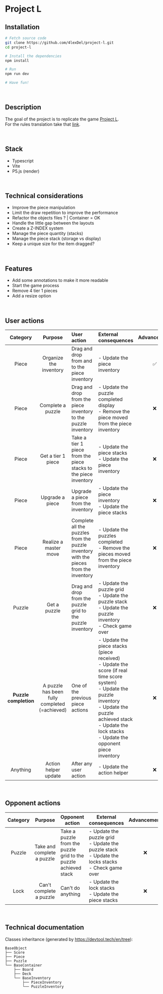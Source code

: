 # Project L

## Installation
```bash
# Fetch source code
git clone https://github.com/4lexDel/project-l.git
cd project-l
```
```bash
# Install the dependencies
npm install
```
```bash
# Run
npm run dev
```
```bash
# Have fun!
```

<br>

## Description
The goal of the project is to replicate the game [Project L](https://cdn.1j1ju.com/medias/82/ee/c6-project-l-rulebook.pdf).  
For the rules translation take that [link](https://biblio.brossard.ca/jeux_societe/regles/project_l_regles.pdf).

<br>

## Stack
- Typescript
- Vite
- P5.js (render)

<br>

## Technical considerations
- Improve the piece manipulation
- Limit the draw repetition to improve the performance
- Refactor the objects files ? | Container = OK
- Handle the little gap between the layouts
- Create a Z-INDEX system
- Manage the piece quantity (stacks)
- Manage the piece stack (storage vs display)
- Keep a unique size for the item dragged?

<br>

## Features
- Add some annotations to make it more readable
- Start the game process
- Remove 4 tier 1 pieces
- Add a resize option

<br>

## User actions

| **Category** | **Purpose** | **User action** | **External consequences** | **Advancement** |
|:---:|:---:|:---|:---|:---:|
| Piece | Organize the inventory | Drag and drop from and to the piece inventory | - Update the piece inventory | ✅ |
| Piece | Complete a puzzle | Drag and drop from the piece inventory to the puzzle inventory | - Update the puzzle completed display<br>- Remove the piece moved from the piece inventory | ❌ |
| Piece | Get a tier 1 piece | Take a tier 1 piece from the piece stacks to the piece inventory | - Update the piece stacks<br>- Update the piece inventory | ❌ |
| Piece | Upgrade a piece | Upgrade a piece from the inventory | - Update the piece inventory<br>- Update the piece stacks | ❌ |
| Piece | Realize a master move | Complete all the puzzles from the puzzle inventory with the pieces from the inventory | - Update the puzzles completed<br>- Remove the pieces moved from the piece inventory | ❌ |
| Puzzle | Get a puzzle | Drag and drop from the puzzle grid to the puzzle inventory | - Update the puzzle grid<br>- Update the puzzle stack<br>- Update the puzzle inventory<br>- Check game over | ❌ |
| **Puzzle completion** | A puzzle has been fully completed (=achieved) | One of the previous piece actions | - Update the piece stacks (piece received)<br>- Update the score (if real time score system)<br>- Update the puzzle inventory<br>- Update the puzzle achieved stack - Update the lock stacks<br>- Update the opponent piece inventory | ❌ |
| Anything | Action helper update | After any user action | - Update the action helper | ❌ |

<br>

## Opponent actions

| **Category** | **Purpose** | **Opponent action** | **External consequences** | **Advancement** |
|:---:|:---:|---|---|:---:|
| Puzzle | Take and complete a puzzle | Take a puzzle from the puzzle grid to the puzzle achieved stack | - Update the puzzle grid<br>- Update the puzzle stack<br>- Update the locks stacks<br>- Check game over | ❌ |
| Lock | Can't complete a puzzle | Can't do anything | - Update the lock stacks<br>- Update the piece stacks | ❌ |

<br>

## Technical documentation
Classes inheritance (generated by https://devtool.tech/en/tree):  
```
BaseObject  
├── Score  
├── Piece  
├── Puzzle  
└── BaseContainer  
    ├── Board  
    ├── Deck  
    └── BaseInventory  
        ├── PieceInventory  
        └── PuzzleInventory  
```